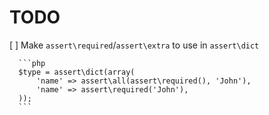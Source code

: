 TODO
====

[ ] Make `assert\required`/`assert\extra` to use in `assert\dict`

      ```php
      $type = assert\dict(array(
          'name' => assert\all(assert\required(), 'John'),
          'name' => assert\required('John'),
      ));
      ```
